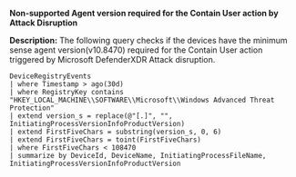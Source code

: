 **Non-supported Agent version required for the Contain User action by Attack Disruption**

**Description:** The following query checks if the devices have the minimum sense agent version(v10.8470) required for the Contain User action triggered by Microsoft DefenderXDR Attack disruption.
```
DeviceRegistryEvents
| where Timestamp > ago(30d)
| where RegistryKey contains "HKEY_LOCAL_MACHINE\\SOFTWARE\\Microsoft\\Windows Advanced Threat Protection" 
| extend version_s = replace(@"[.]", "", InitiatingProcessVersionInfoProductVersion)
| extend FirstFiveChars = substring(version_s, 0, 6)
| extend FirstFiveChars = toint(FirstFiveChars)
| where FirstFiveChars < 108470
| summarize by DeviceId, DeviceName, InitiatingProcessFileName, InitiatingProcessVersionInfoProductVersion
```
